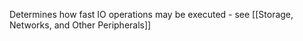 Determines how fast IO operations may be executed - see [[Storage, Networks, and Other Peripherals]]